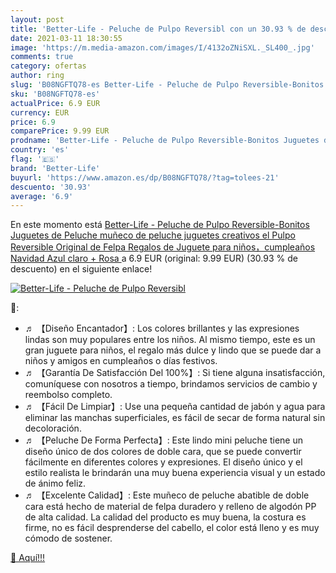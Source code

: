 ```yaml
---
layout: post
title: 'Better-Life - Peluche de Pulpo Reversibl con un 30.93 % de descuento'
date: 2021-03-11 18:30:55
image: 'https://m.media-amazon.com/images/I/4132oZNiSXL._SL400_.jpg'
comments: true
category: ofertas
author: ring
slug: 'B08NGFTQ78-es Better-Life - Peluche de Pulpo Reversible-Bonitos Juguetes...'
sku: 'B08NGFTQ78-es'
actualPrice: 6.9 EUR
currency: EUR
price: 6.9
comparePrice: 9.99 EUR
prodname: 'Better-Life - Peluche de Pulpo Reversible-Bonitos Juguetes de Peluche  muñeco de peluche juguetes creativos el Pulpo Reversible Original de Felpa Regalos de Juguete para niños，cumpleaños Navidad  Azul claro + Rosa '
country: 'es'
flag: '🇪🇸'
brand: 'Better-Life'
buyurl: 'https://www.amazon.es/dp/B08NGFTQ78/?tag=tolees-21'
descuento: '30.93'
average: '6.9'
---
```


En este momento está [Better-Life - Peluche de Pulpo Reversible-Bonitos Juguetes de Peluche  muñeco de peluche juguetes creativos el Pulpo Reversible Original de Felpa Regalos de Juguete para niños，cumpleaños Navidad  Azul claro + Rosa ](https://www.amazon.es/dp/B08NGFTQ78/?tag=tolees-21) a 6.9 EUR (original: 9.99 EUR) (30.93 %  de descuento) en el siguiente enlace!

[![Better-Life - Peluche de Pulpo Reversibl](https://m.media-amazon.com/images/I/4132oZNiSXL._SL400_.jpg)](https://www.amazon.es/dp/B08NGFTQ78/?tag=tolees-21)

🔎:

- ♬ 【Diseño Encantador】: Los colores brillantes y las expresiones lindas son muy populares entre los niños. Al mismo tiempo, este es un gran juguete para niños, el regalo más dulce y lindo que se puede dar a niños y amigos en cumpleaños o días festivos.
- ♬ 【Garantía De Satisfacción Del 100%】: Si tiene alguna insatisfacción, comuníquese con nosotros a tiempo, brindamos servicios de cambio y reembolso completo.
- ♬ 【Fácil De Limpiar】: Use una pequeña cantidad de jabón y agua para eliminar las manchas superficiales, es fácil de secar de forma natural sin decoloración.
- ♬ 【Peluche De Forma Perfecta】: Este lindo mini peluche tiene un diseño único de dos colores de doble cara, que se puede convertir fácilmente en diferentes colores y expresiones. El diseño único y el estilo realista le brindarán una muy buena experiencia visual y un estado de ánimo feliz.
- ♬ 【Excelente Calidad】: Este muñeco de peluche abatible de doble cara está hecho de material de felpa duradero y relleno de algodón PP de alta calidad. La calidad del producto es muy buena, la costura es firme, no es fácil desprenderse del cabello, el color está lleno y es muy cómodo de sostener.

[🛒 Aquí!!!](https://www.amazon.es/dp/B08NGFTQ78/?tag=tolees-21)
